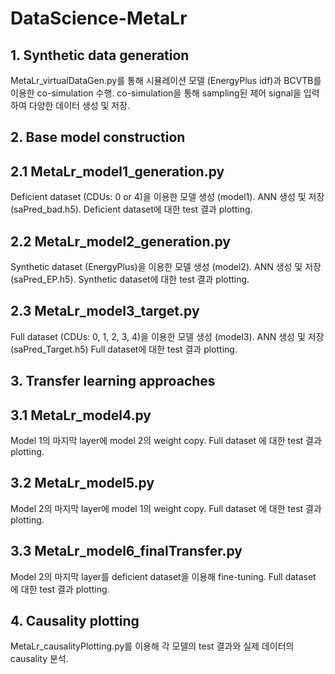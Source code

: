 # DataScience-MetaLr

## 1. Synthetic data generation
MetaLr_virtualDataGen.py를 통해 시뮬레이션 모델 (EnergyPlus idf)과 BCVTB를 이용한 co-simulation 수행.
co-simulation을 통해 sampling된 제어 signal을 입력하여 다양한 데이터 생성 및 저장.


## 2. Base model construction

## 2.1 MetaLr_model1_generation.py
Deficient dataset (CDUs: 0 or 4)을 이용한 모델 생성 (model1).
ANN 생성 및 저장 (saPred_bad.h5).
Deficient dataset에 대한 test 결과 plotting.

## 2.2 MetaLr_model2_generation.py
Synthetic dataset (EnergyPlus)을 이용한 모델 생성 (model2).
ANN 생성 및 저장 (saPred_EP.h5).
Synthetic dataset에 대한 test 결과 plotting.

## 2.3 MetaLr_model3_target.py
Full dataset (CDUs: 0, 1, 2, 3, 4)을 이용한 모델 생성 (model3).
ANN 생성 및 저장 (saPred_Target.h5)
Full dataset에 대한 test 결과 plotting.


## 3. Transfer learning approaches

## 3.1 MetaLr_model4.py
Model 1의 마지막 layer에 model 2의 weight copy.
Full dataset 에 대한 test 결과 plotting.

## 3.2 MetaLr_model5.py
Model 2의 마지막 layer에 model 1의 weight copy.
Full dataset 에 대한 test 결과 plotting.

## 3.3 MetaLr_model6_finalTransfer.py
Model 2의 마지막 layer를 deficient dataset을 이용해 fine-tuning.
Full dataset 에 대한 test 결과 plotting.


## 4. Causality plotting
MetaLr_causalityPlotting.py를 이용해 각 모델의 test 결과와 실제 데이터의 causality 분석.
